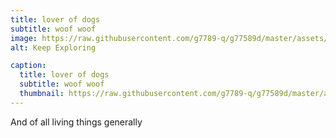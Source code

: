 ```yaml
---
title: lover of dogs
subtitle: woof woof
image: https://raw.githubusercontent.com/g7789-q/g77589d/master/assets/img/dogs.jpg
alt: Keep Exploring

caption:
  title: lover of dogs
  subtitle: woof woof
  thumbnail: https://raw.githubusercontent.com/g7789-q/g77589d/master/assets/img/dogs-thumb.jpg
---
```

And of all living things generally
